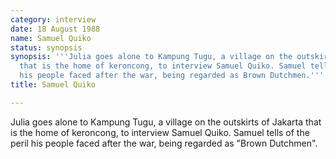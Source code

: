 ```yaml
---
category: interview
date: 18 August 1988
name: Samuel Quiko
status: synopsis
synopsis: '''Julia goes alone to Kampung Tugu, a village on the outskirts of Jakarta
  that is the home of keroncong, to interview Samuel Quiko. Samuel tells of the peril
  his people faced after the war, being regarded as Brown Dutchmen.'''
title: Samuel Quiko

---
```





Julia goes alone to Kampung Tugu, a village on the
outskirts of Jakarta that is the home of keroncong, to interview Samuel
Quiko. Samuel tells of the peril his people faced after the war, being
regarded as "Brown Dutchmen".
